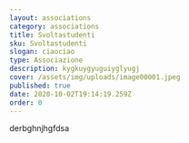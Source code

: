 ```yaml
---
layout: associations
category: associations
title: Svoltastudenti
sku: Svoltastudenti
slogan: ciaociao
type: Associazione
description: kygkuygyuguiyglyugj
cover: /assets/img/uploads/image00001.jpeg
published: true
date: 2020-10-02T19:14:19.259Z
order: 0
---
```

derbghnjhgfdsa